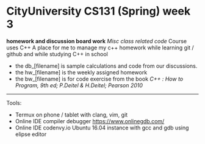 # CityUniversity CS131 (Spring) week 3
**homework and discussion board work**
*Misc class related code*
Course uses C++
A place for me to manage my c++ homework while learning git / github and while studying C++ in school

+ the db_[filename] is sample calculations and code from our discussions.
+ the hw_[filename] is the weekly assigned homework
+ the bw_[filename] is for code exercise from the book _C++ : How to Program, 9th ed;  P.Deitel & H.Deitel; Pearson 2010_

_____
Tools:
+ Termux on phone / tablet with clang, vim, git 
+ Online IDE compiler debugger https://www.onlinegdb.com/
+ Online IDE codenvy.io Ubuntu 16.04 instance with gcc and gdb using elipse editor

